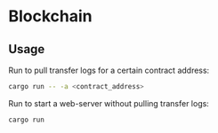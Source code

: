 # Blockchain

## Usage
Run to pull transfer logs for a certain contract address:

```bash
cargo run -- -a <contract_address>
```
Run to start a web-server without pulling transfer logs:

```bash
cargo run
```
